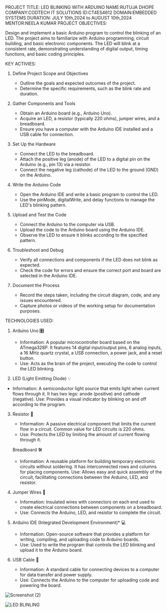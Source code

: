 PROJECT TITLE: LED BLINKING WITH ARDUINO
NAME:RUTUJA DHOPE
COMPANY:CODTECH IT SOLUTIONS
ID:CT4ES4612
DOMAIN:EMBEDDED SYSTEMS
DURATION: JULY 10th,2024 to AUGUST 10th,2024
MENTOR:NEELA KUMAR
PROJECT OBJECTIVES:

Design and implement a basic Arduino program to control the blinking of an LED. The project aims to familiarize with Arduino programming, circuit building, and basic electronic components. The LED will blink at a consistent rate, demonstrating understanding of digital output, timing functions, and basic coding principles.

KEY ACTIVIES:

1. Define Project Scope and Objectives
   - Outline the goals and expected outcomes of the project.
   - Determine the specific requirements, such as the blink rate and duration.

2. Gather Components and Tools
   - Obtain an Arduino board (e.g., Arduino Uno).
   - Acquire an LED, a resistor (typically 220 ohms), jumper wires, and a breadboard.
   - Ensure you have a computer with the Arduino IDE installed and a USB cable for connection.

3. Set Up the Hardware
   - Connect the LED to the breadboard.
   - Attach the positive leg (anode) of the LED to a digital pin on the Arduino (e.g., pin 13) via a resistor.
   - Connect the negative leg (cathode) of the LED to the ground (GND) on the Arduino.

4. Write the Arduino Code
   - Open the Arduino IDE and write a basic program to control the LED.
   - Use the pinMode, digitalWrite, and delay functions to manage the LED's blinking pattern.

5. Upload and Test the Code
   - Connect the Arduino to the computer via USB.
   - Upload the code to the Arduino board using the Arduino IDE.
   - Observe the LED to ensure it blinks according to the specified pattern.

6. Troubleshoot and Debug
   - Verify all connections and components if the LED does not blink as expected.
   - Check the code for errors and ensure the correct port and board are selected in the Arduino IDE.

7. Document the Process
   - Record the steps taken, including the circuit diagram, code, and any issues encountered.
   - Capture photos or videos of the working setup for documentation purposes.


TECHNOLOGIES USED:

1. Arduino Uno 🎛
   - Information: A popular microcontroller board based on the ATmega328P. It features 14 digital input/output pins, 6 analog inputs, a 16 MHz quartz crystal, a USB connection, a power jack, and a reset button.
   - Use: Acts as the brain of the project, executing the code to control the LED blinking.

 2.  LED (Light Emitting Diode) 💡
   - Information: A semiconductor light source that emits light when current flows through it. It has two legs: anode (positive) and cathode (negative).
     Use: Provides a visual indicator by blinking on and off according to the program.

3. Resistor 🔧
   - Information: A passive electrical component that limits the current flow in a circuit. Common value for LED circuits is 220 ohms.
   - Use: Protects the LED by limiting the amount of current flowing through it.

   Breadboard 🛠
   - Information: A reusable platform for building temporary electronic circuits without soldering. It has interconnected rows and columns for placing components.
     Use: Allows easy and quick assembly of the circuit, facilitating connections between the Arduino, LED, and resistor.

5. Jumper Wires 🔌
   - Information: Insulated wires with connectors on each end used to create electrical connections between components on a breadboard.
   - Use: Connects the Arduino, LED, and resistor to complete the circuit.

6. Arduino IDE (Integrated Development Environment)* 💻
   - Information: Open-source software that provides a platform for writing, compiling, and uploading code to Arduino boards.
   - Use: Used to write the program that controls the LED blinking and upload it to the Arduino board.

7. USB Cable 🔋
   - Information: A standard cable for connecting devices to a computer for data transfer and power supply.
   - Use: Connects the Arduino to the computer for uploading code and powering the board.

![Screenshot (2)](https://github.com/user-attachments/assets/d9515d1f-8581-40a4-97b0-79d7bbbefef4)

![LED BLINLING ](https://github.com/user-attachments/assets/c8fcb34a-5e34-4bb8-8913-729d4a0f65a1)

